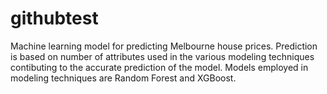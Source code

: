 # githubtest
Machine learning model for predicting Melbourne house prices. Prediction is based on number of attributes used in the various modeling techniques contibuting to the accurate prediction of the model. Models employed in modeling techniques are Random Forest and XGBoost.
